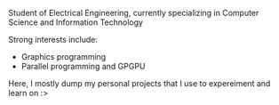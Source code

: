 Student of Electrical Engineering, currently specializing in Computer Science and Information Technology

Strong interests include:
- Graphics programming
- Parallel programming and GPGPU

Here, I mostly dump my personal projects that I use to expereiment and learn on :>
